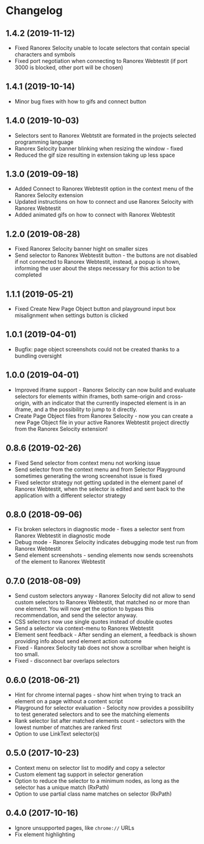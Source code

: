 # Changelog

## 1.4.2 (2019-11-12)
* Fixed Ranorex Selocity unable to locate selectors that contain special characters and symbols
* Fixed port negotiation when connecting to Ranorex Webtestit (if port 3000 is blocked, other port will be chosen)

## 1.4.1 (2019-10-14)
* Minor bug fixes with how to gifs and connect button

## 1.4.0 (2019-10-03)
* Selectors sent to Ranorex Webtstit are formated in the projects selected programming language
* Ranorex Selocity banner blinking when resizing the window - fixed
* Reduced the gif size resulting in extension taking up less space

## 1.3.0 (2019-09-18)
* Added Connect to Ranorex Webtestit option in the context menu of the Ranorex Selocity extension
* Updated instructions on how to connect and use Ranorex Selocity with Ranorex Webtestit
* Added animated gifs on how to connect with Ranorex Webtestit

## 1.2.0 (2019-08-28)
* Fixed Ranorex Selocity banner hight on smaller sizes
* Send selector to Ranorex Webtestit button - the buttons are not disabled if not connected to Ranorex Webtestit, instead, a popup is shown, informing the user about the steps necessary for this action to be completed

## 1.1.1 (2019-05-21)
* Fixed Create New Page Object button and playground input box misalignment when settings button is clicked

## 1.0.1 (2019-04-01)

* Bugfix: page object screenshots could not be created thanks to a bundling oversight

## 1.0.0 (2019-04-01)

* Improved iframe support - Ranorex Selocity can now build and evaluate selectors for elements within iframes, both same-origin and cross-origin, with an indicator that the currently inspected element is in an iframe, and a the possibility to jump to it directly.
* Create Page Object files from Ranorex Selocity - now you can create a new Page Object file in your active Ranorex Webtestit project directly from the Ranorex Selocity extension!

## 0.8.6 (2019-02-26)

* Fixed Send selector from context menu not working issue
* Send selector from the context menu and from Selector Playground sometimes generating the wrong screenshot issue is fixed
* Fixed selector strategy not getting updated in the element panel of Ranorex Webtestit, when the selector is edited and sent back to the application with a different selector strategy


## 0.8.0 (2018-09-06)

* Fix broken selectors in diagnostic mode - fixes a selector sent from Ranorex Webtestit in diagnostic mode 
* Debug mode - Ranorex Selocity indicates debugging mode test run from Ranorex Webtestit
* Send element screenshots - sending elements now sends screenshots of the element to Ranorex Webtestit

## 0.7.0 (2018-08-09)

* Send custom selectors anyway - Ranorex Selocity did not allow to send custom selectors to Ranorex Webtestit, that matched no or more than one element. You will now get the option to bypass this recommendation, and send the selector anyway.
* CSS selectors now use single quotes instead of double quotes
* Send a selector via context-menu to Ranorex Webtestit
* Element sent feedback - After sending an element, a feedback is shown providing info about send element action outcome
* Fixed - Ranorex Selocity tab does not show a scrollbar when height is too small.
* Fixed - disconnect bar overlaps selectors


## 0.6.0 (2018-06-21)

* Hint for chrome internal pages - show hint when trying to track an element on a page without a content script
* Playground for selector evaluation - Selocity now provides a possibility to test generated selectors and to see the matching elements
* Rank selector list after matched elements count - selectors with the lowest number of matches are ranked first
* Option to use LinkText selector(s)

## 0.5.0 (2017-10-23)

* Context menu on selector list to modify and copy a selector
* Custom element tag support in selector generation
* Option to reduce the selector to a minimum nodes, as long as the selector has a unique match (RxPath)
* Option to use partial class name matches on selector (RxPath)

## 0.4.0 (2017-10-16)

* Ignore unsupported pages, like `chrome://` URLs
* Fix element highlighting
